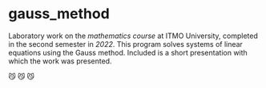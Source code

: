 # gauss_method

Laboratory work on the *mathematics course* at ITMO University, completed in the second semester in *2022*. This program solves systems of linear equations using the Gauss method. Included is a short presentation with which the work was presented.

:smirk_cat: :smirk_cat: :smirk_cat:
